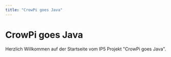 ```yaml
---
title: "CrowPi goes Java"
---
```


# CrowPi goes Java

Herzlich Willkommen auf der Startseite vom IP5 Projekt "CrowPi goes Java".
